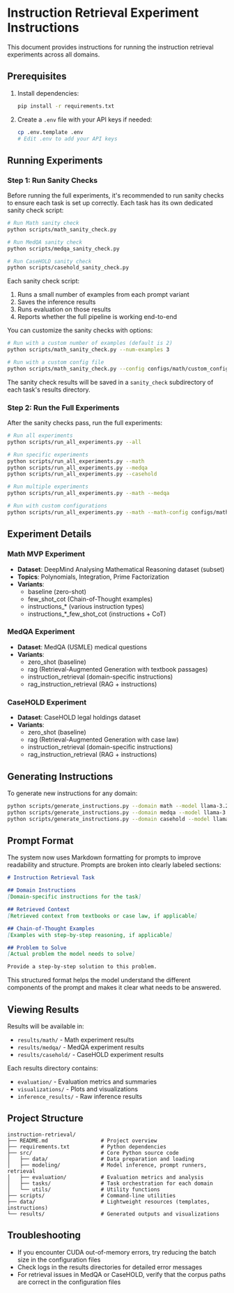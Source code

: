 # Instruction Retrieval Experiment Instructions

This document provides instructions for running the instruction retrieval experiments across all domains.

## Prerequisites

1. Install dependencies:
   ```bash
   pip install -r requirements.txt
   ```

2. Create a `.env` file with your API keys if needed:
   ```bash
   cp .env.template .env
   # Edit .env to add your API keys
   ```

## Running Experiments

### Step 1: Run Sanity Checks

Before running the full experiments, it's recommended to run sanity checks to ensure each task is set up correctly. Each task has its own dedicated sanity check script:

```bash
# Run Math sanity check
python scripts/math_sanity_check.py

# Run MedQA sanity check
python scripts/medqa_sanity_check.py

# Run CaseHOLD sanity check
python scripts/casehold_sanity_check.py
```

Each sanity check script:
1. Runs a small number of examples from each prompt variant
2. Saves the inference results
3. Runs evaluation on those results
4. Reports whether the full pipeline is working end-to-end

You can customize the sanity checks with options:

```bash
# Run with a custom number of examples (default is 2)
python scripts/math_sanity_check.py --num-examples 3

# Run with a custom config file
python scripts/math_sanity_check.py --config configs/math/custom_config.json
```

The sanity check results will be saved in a `sanity_check` subdirectory of each task's results directory.

### Step 2: Run the Full Experiments

After the sanity checks pass, run the full experiments:

```bash
# Run all experiments
python scripts/run_all_experiments.py --all

# Run specific experiments
python scripts/run_all_experiments.py --math
python scripts/run_all_experiments.py --medqa
python scripts/run_all_experiments.py --casehold

# Run multiple experiments
python scripts/run_all_experiments.py --math --medqa

# Run with custom configurations
python scripts/run_all_experiments.py --math --math-config configs/math/custom_config.json
```

## Experiment Details

### Math MVP Experiment

- **Dataset**: DeepMind Analysing Mathematical Reasoning dataset (subset)
- **Topics**: Polynomials, Integration, Prime Factorization
- **Variants**:
  - baseline (zero-shot)
  - few_shot_cot (Chain-of-Thought examples)
  - instructions_* (various instruction types)
  - instructions_*_few_shot_cot (instructions + CoT)

### MedQA Experiment

- **Dataset**: MedQA (USMLE) medical questions
- **Variants**:
  - zero_shot (baseline)
  - rag (Retrieval-Augmented Generation with textbook passages)
  - instruction_retrieval (domain-specific instructions)
  - rag_instruction_retrieval (RAG + instructions)

### CaseHOLD Experiment

- **Dataset**: CaseHOLD legal holdings dataset
- **Variants**:
  - zero_shot (baseline)
  - rag (Retrieval-Augmented Generation with case law)
  - instruction_retrieval (domain-specific instructions)
  - rag_instruction_retrieval (RAG + instructions)

## Generating Instructions

To generate new instructions for any domain:

```bash
python scripts/generate_instructions.py --domain math --model llama-3.2-3b-instruct
python scripts/generate_instructions.py --domain medqa --model llama-3.2-3b-instruct
python scripts/generate_instructions.py --domain casehold --model llama-3.2-3b-instruct
```

## Prompt Format

The system now uses Markdown formatting for prompts to improve readability and structure. Prompts are broken into clearly labeled sections:

```markdown
# Instruction Retrieval Task

## Domain Instructions
[Domain-specific instructions for the task]

## Retrieved Context
[Retrieved context from textbooks or case law, if applicable]

## Chain-of-Thought Examples
[Examples with step-by-step reasoning, if applicable]

## Problem to Solve
[Actual problem the model needs to solve]

Provide a step-by-step solution to this problem.
```

This structured format helps the model understand the different components of the prompt and makes it clear what needs to be answered.

## Viewing Results

Results will be available in:
- `results/math/` - Math experiment results
- `results/medqa/` - MedQA experiment results
- `results/casehold/` - CaseHOLD experiment results

Each results directory contains:
- `evaluation/` - Evaluation metrics and summaries
- `visualizations/` - Plots and visualizations
- `inference_results/` - Raw inference results

## Project Structure

```
instruction-retrieval/
├── README.md                 # Project overview
├── requirements.txt          # Python dependencies
├── src/                      # Core Python source code
│   ├── data/                 # Data preparation and loading
│   ├── modeling/             # Model inference, prompt runners, retrieval
│   ├── evaluation/           # Evaluation metrics and analysis
│   ├── tasks/                # Task orchestration for each domain
│   └── utils/                # Utility functions
├── scripts/                  # Command-line utilities
├── data/                     # Lightweight resources (templates, instructions)
└── results/                  # Generated outputs and visualizations
```

## Troubleshooting

- If you encounter CUDA out-of-memory errors, try reducing the batch size in the configuration files
- Check logs in the results directories for detailed error messages
- For retrieval issues in MedQA or CaseHOLD, verify that the corpus paths are correct in the configuration files 